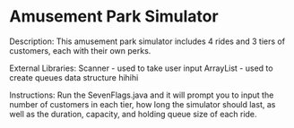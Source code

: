 # Amusement Park Simulator
Description:
This amusement park simulator includes 4 rides and 3 tiers of customers, each with their own perks.

External Libraries:
Scanner - used to take user input
ArrayList - used to create queues data structure
hihihi

Instructions:
Run the SevenFlags.java and it will prompt you to input the number of customers in each tier, how long the simulator should last, 
as well as the duration, capacity, and holding queue size of each ride.
